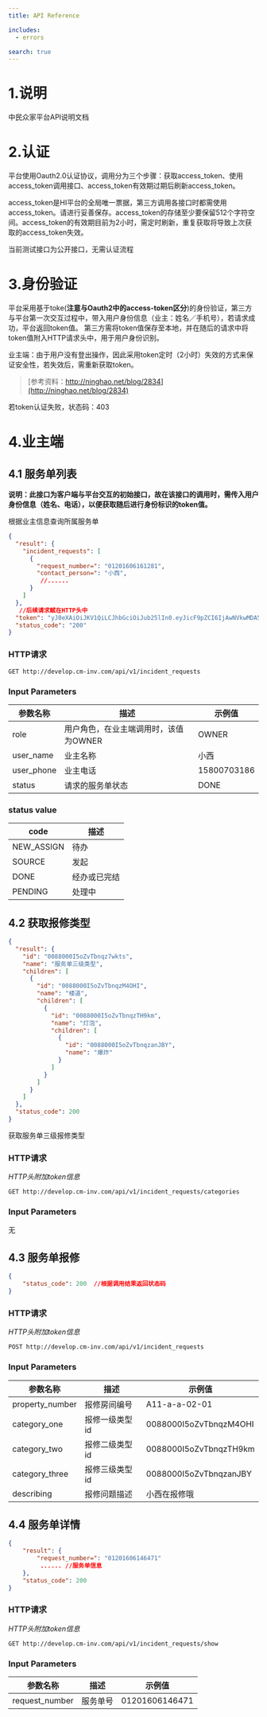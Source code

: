 ```yaml
---
title: API Reference

includes:
  - errors

search: true
---
```


# 1.说明

中民众家平台API说明文档

# 2.认证

平台使用Oauth2.0认证协议，调用分为三个步骤：获取access_token、使用access_token调用接口、access_token有效期过期后刷新access_token。

access_token是HI平台的全局唯一票据，第三方调用各接口时都需使用access_token。请进行妥善保存。access_token的存储至少要保留512个字符空间。access_token的有效期目前为2小时，需定时刷新，重复获取将导致上次获取的access_token失效。

<aside class="success">当前测试接口为公开接口，无需认证流程</aside>

# 3.身份验证

平台采用基于toke(**注意与Oauth2中的access-token区分**)的身份验证，第三方与平台第一次交互过程中，带入用户身份信息（业主：姓名／手机号），若请求成功，平台返回token值。
第三方需将token值保存至本地，并在随后的请求中将token值附入HTTP请求头中，用于用户身份识别。

业主端：由于用户没有登出操作，因此采用token定时（2小时）失效的方式来保证安全性，若失效后，需重新获取token。

> [参考资料：http://ninghao.net/blog/2834](http://ninghao.net/blog/2834)

<aside class="warning">若token认证失败，状态码：403</aside>

# 4.业主端

## 4.1 服务单列表

**说明：此接口为客户端与平台交互的初始接口，故在该接口的调用时，需传入用户身份信息（姓名、电话），以便获取随后进行身份标识的token值。**

根据业主信息查询所属服务单

```json
{
  "result": {
    "incident_requests": [
      {
        "request_number=": "01201606161281",
        "contact_person=": "小西",
         //......
      }
    ]
  },
   //后续请求赋在HTTP头中
  "token": "yJ0eXAiOiJKV1QiLCJhbGciOiJub25lIn0.eyJicF9pZCI6IjAwNVkwMDA5MHZxNTNSaEZYMWE5MzIifQ.",
  "status_code": "200"
}
```

### HTTP请求

`GET http://develop.cm-inv.com/api/v1/incident_requests`

### Input Parameters

参数名称 |  描述  | 示例值
--------- | ----------- | -----------
role | 用户角色，在业主端调用时，该值为OWNER | OWNER
user_name | 业主名称| 小西
user_phone |业主电话| 15800703186
status |请求的服务单状态| DONE


### status value

code |  描述
--------- | -----------
NEW_ASSIGN | 待办
SOURCE | 发起
DONE | 经办或已完结
PENDING |处理中


## 4.2 获取报修类型

```json
{
  "result": {
    "id": "0088000I5oZvTbnqz7wkts",
    "name": "服务单三级类型",
    "children": [
      {
        "id": "0088000I5oZvTbnqzM4OHI",
        "name": "楼道",
        "children": [
          {
            "id": "0088000I5oZvTbnqzTH9km",
            "name": "灯泡",
            "children": [
              {
                "id": "0088000I5oZvTbnqzanJBY",
                "name": "爆炸"
              }
            ]
          }
        ]
      }
    ]
  },
  "status_code": 200
}
```
获取服务单三级报修类型

### HTTP请求
*HTTP头附加token信息*

`GET http://develop.cm-inv.com/api/v1/incident_requests/categories`

### Input Parameters

无

## 4.3 服务单报修

```json
{
    "status_code": 200  //根据调用结果返回状态码
}
```

### HTTP请求
*HTTP头附加token信息*

`POST http://develop.cm-inv.com/api/v1/incident_requests`



### Input Parameters

参数名称 |  描述  | 示例值
--------- | ----------- | -----------
property_number | 报修房间编号| A11-a-a-02-01
category_one | 报修一级类型id| 0088000I5oZvTbnqzM4OHI
category_two | 报修二级类型id| 0088000I5oZvTbnqzTH9km
category_three | 报修三级类型id| 0088000I5oZvTbnqzanJBY
describing | 报修问题描述| 小西在报修哦


## 4.4 服务单详情

```json
{
    "result": {
        "request_number=": "01201606146471"
         ...... //服务单信息
    },
    "status_code": 200
}
```

### HTTP请求
*HTTP头附加token信息*

`GET http://develop.cm-inv.com/api/v1/incident_requests/show`

### Input Parameters

参数名称 |  描述  | 示例值
--------- | ----------- | -----------
request_number | 服务单号| 01201606146471





